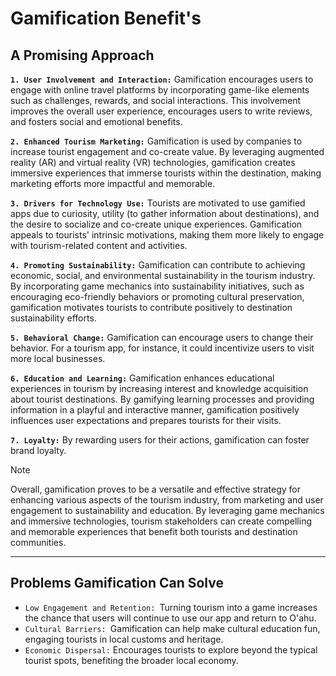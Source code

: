 # Gamification Benefit's

## A Promising Approach

**`1. User Involvement and Interaction:`** Gamification encourages users to engage with online travel platforms by incorporating game-like elements such as challenges, rewards, and social interactions. This involvement improves the overall user experience, encourages users to write reviews, and fosters social and emotional benefits.

**`2. Enhanced Tourism Marketing:`** Gamification is used by companies to increase tourist engagement and co-create value. By leveraging augmented reality (AR) and virtual reality (VR) technologies, gamification creates immersive experiences that immerse tourists within the destination, making marketing efforts more impactful and memorable.

**`3. Drivers for Technology Use:`** Tourists are motivated to use gamified apps due to curiosity, utility (to gather information about destinations), and the desire to socialize and co-create unique experiences. Gamification appeals to tourists' intrinsic motivations, making them more likely to engage with tourism-related content and activities.

**`4. Promoting Sustainability:`** Gamification can contribute to achieving economic, social, and environmental sustainability in the tourism industry. By incorporating game mechanics into sustainability initiatives, such as encouraging eco-friendly behaviors or promoting cultural preservation, gamification motivates tourists to contribute positively to destination sustainability efforts.

**`5. Behavioral Change:`** Gamification can encourage users to change their behavior. For a tourism app, for instance, it could incentivize users to visit more local businesses.

**`6. Education and Learning:`** Gamification enhances educational experiences in tourism by increasing interest and knowledge acquisition about tourist destinations. By gamifying learning processes and providing information in a playful and interactive manner, gamification positively influences user expectations and prepares tourists for their visits.

**`7. Loyalty:`** By rewarding users for their actions, gamification can foster brand loyalty.

> [!NOTE]
> Overall, gamification proves to be a versatile and effective strategy for enhancing various aspects of the tourism industry, from marketing and user engagement to sustainability and education. By leveraging game mechanics and immersive technologies, tourism stakeholders can create compelling and memorable experiences that benefit both tourists and destination communities.

---

## Problems Gamification Can Solve

- `Low Engagement and Retention: `Turning tourism into a game increases the chance that users will continue to use our app and return to O'ahu.
- `Cultural Barriers: `Gamification can help make cultural education fun, engaging tourists in local customs and heritage.
- `Economic Dispersal:` Encourages tourists to explore beyond the typical tourist spots, benefiting the broader local economy.

